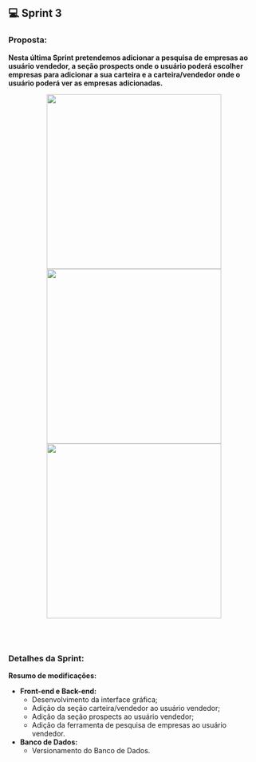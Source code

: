 ## 💻 Sprint 3

### Proposta:
<b>Nesta última Sprint pretendemos adicionar a pesquisa de empresas ao usuário vendedor, a seção prospects onde o usuário poderá escolher empresas para adicionar a sua carteira e a carteira/vendedor onde o usuário poderá ver as empresas adicionadas.</b>

<p align=center>
<img src="https://github.com/MaXximiles/API5-SEM/blob/main/Documentação/User%20Story%20Cards/USC07.png" width=350> 
<img src="https://github.com/MaXximiles/API5-SEM/blob/main/Documentação/User%20Story%20Cards/USC08.png" width=350>   
<img src="https://github.com/MaXximiles/API5-SEM/blob/main/Documentação/User%20Story%20Cards/USC09.png" width=350>  
</p></br><h1></h1>

### Detalhes da Sprint:
<b>Resumo de modificações:
- Front-end e Back-end:</b>
  - Desenvolvimento da interface gráfica;
  - Adição da seção carteira/vendedor ao usuário vendedor;
  - Adição da seção prospects ao usuário vendedor; 
  - Adição da ferramenta de pesquisa de empresas ao usuário vendedor.
- <b>Banco de Dados:</b>
  - Versionamento do Banco de Dados.
</br>

<!--### APRESENTAÇÃO

</p></br><h1></h1>

### Screenshoots:-->



